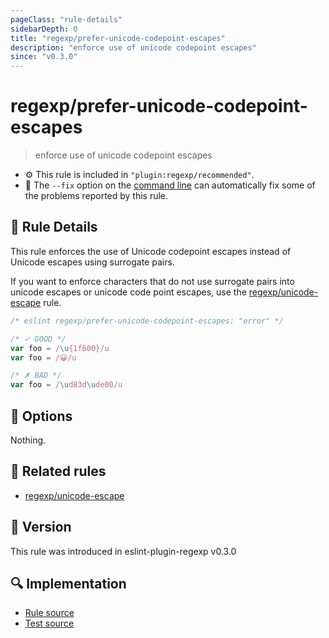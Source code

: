 ```yaml
---
pageClass: "rule-details"
sidebarDepth: 0
title: "regexp/prefer-unicode-codepoint-escapes"
description: "enforce use of unicode codepoint escapes"
since: "v0.3.0"
---
```

# regexp/prefer-unicode-codepoint-escapes

> enforce use of unicode codepoint escapes

- :gear: This rule is included in `"plugin:regexp/recommended"`.
- :wrench: The `--fix` option on the [command line](https://eslint.org/docs/user-guide/command-line-interface#fixing-problems) can automatically fix some of the problems reported by this rule.

## :book: Rule Details

This rule enforces the use of Unicode codepoint escapes instead of Unicode escapes using surrogate pairs.

If you want to enforce characters that do not use surrogate pairs into unicode escapes or unicode code point escapes, use the [regexp/unicode-escape] rule.

<eslint-code-block fix>

```js
/* eslint regexp/prefer-unicode-codepoint-escapes: "error" */

/* ✓ GOOD */
var foo = /\u{1f600}/u
var foo = /😀/u

/* ✗ BAD */
var foo = /\ud83d\ude00/u
```

</eslint-code-block>

## :wrench: Options

Nothing.

## :couple: Related rules

- [regexp/unicode-escape]

[regexp/unicode-escape]: ./unicode-escape.md

## :rocket: Version

This rule was introduced in eslint-plugin-regexp v0.3.0

## :mag: Implementation

- [Rule source](https://github.com/ota-meshi/eslint-plugin-regexp/blob/master/lib/rules/prefer-unicode-codepoint-escapes.ts)
- [Test source](https://github.com/ota-meshi/eslint-plugin-regexp/blob/master/tests/lib/rules/prefer-unicode-codepoint-escapes.ts)
